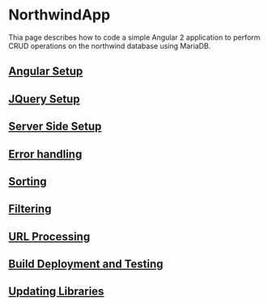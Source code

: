# NorthwindApp

Thia page describes how to code a simple Angular 2 application to perform CRUD operations on the northwind database using MariaDB.

## [Angular Setup](documentation/setup.md)

## [JQuery Setup](documentation/jquery.md)

## [Server Side Setup](documentation/serverSideSetup.md)

## [Error handling](documentation/errorHandling.md)

## [Sorting](documentation/sorting.md)

## [Filtering](documentation/filtering.md)

## [URL Processing](documentation/urlProcessing.md)

## [Build Deployment and Testing](documentation/buildDeployTest.md)

## [Updating Libraries](documentation/updating.md)

